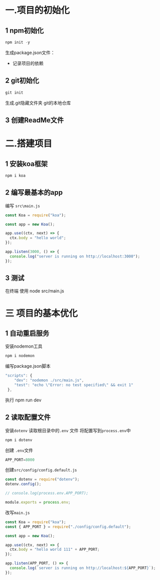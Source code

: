# 一.项目的初始化

## 1 npm初始化

```javascript
npm init -y 
```

生成package.json文件：

- 记录项目的依赖

## 2 git初始化

```javascript
git init
```

生成.git隐藏文件夹 git的本地仓库

## 3 创建ReadMe文件



# 二.搭建项目

## 1 安装koa框架

```javascript
npm i koa
```

## 2 编写最基本的app

编写 `src\main.js`

```javascript
const Koa = require("koa");

const app = new Koa();

app.use((ctx, next) => {
  ctx.body = "hello world";
});

app.listen(3000, () => {
  console.log("server is running on http://localhost:3000");
});
```



## 3 测试

在终端 使用 node src/main.js

# 三 项目的基本优化

## 1 自动重启服务

安装nodemon工具

```js
npm i nodemon	
```

编写package.json脚本

```js
"scripts": {
    "dev": "nodemon ./src/main.js",
    "test": "echo \"Error: no test specified\" && exit 1"
 },
```

执行 npm run dev

## 2 读取配置文件

安装`dotenv` 读取根目录中的`.env` 文件 将配置写到`process.env`中

```js
npm i dotenv
```

创建 `.env`文件

```js
APP_PORT=8000
```

创建`src/config/config.default.js`

```js
const dotenv = require("dotenv");
dotenv.config();

// console.log(process.env.APP_PORT);

module.exports = process.env;
```

改写`main.js`

```js
const Koa = require("koa");
const { APP_PORT } = require("./config/config.default");

const app = new Koa();

app.use((ctx, next) => {
  ctx.body = "hello world 111" + APP_PORT;
});

app.listen(APP_PORT, () => {
  console.log(`server is running on http://localhost:${APP_PORT}`);
});

```

